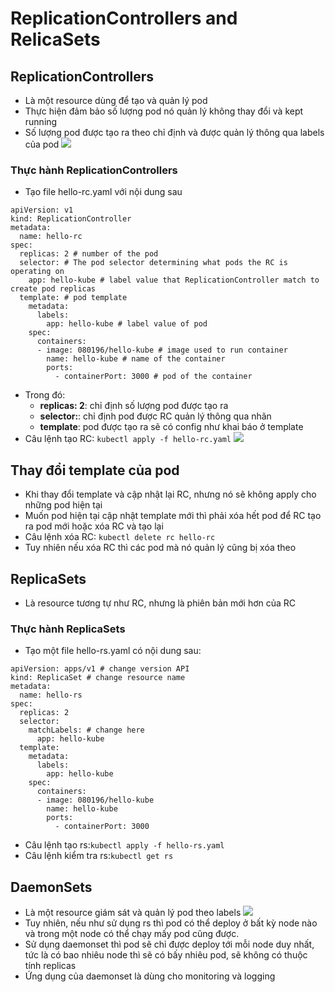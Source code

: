 # ReplicationControllers and RelicaSets
## ReplicationControllers
- Là một resource dùng để tạo và quản lý pod
- Thực hiện đảm bảo số lượng pod nó quản lý không thay đổi và kept running
- Số lượng pod được tạo ra theo chỉ định và được quản lý thông qua labels của pod
![](https://imgur.com/jYxLbex.png)
### Thực hành ReplicationControllers
- Tạo file hello-rc.yaml với nội dung sau
```
apiVersion: v1
kind: ReplicationController
metadata:
  name: hello-rc
spec:
  replicas: 2 # number of the pod
  selector: # The pod selector determining what pods the RC is operating on
    app: hello-kube # label value that ReplicationController match to create pod replicas
  template: # pod template
    metadata:
      labels:
        app: hello-kube # label value of pod
    spec:
      containers:
      - image: 080196/hello-kube # image used to run container
        name: hello-kube # name of the container
        ports:
          - containerPort: 3000 # pod of the container
```
- Trong đó:
  - **replicas: 2**: chỉ định số lượng pod được tạo ra
  - **selector:**: chỉ định pod được RC quản lý thông qua nhãn
  - **template**: pod được tạo ra sẽ có config như khai báo ở template
- Câu lệnh tạo RC: `kubectl apply -f hello-rc.yaml`
![](https://imgur.com/pBW8FiL.png)
## Thay đổi template của pod
- Khi thay đổi template và cập nhật lại RC, nhưng nó sẽ không apply cho những pod hiện tại
- Muốn pod hiện tại cập nhật template mới thì phải xóa hết pod để RC tạo ra pod mới hoặc xóa RC và tạo lại
- Câu lệnh xóa RC: `kubectl delete rc hello-rc`
- Tuy nhiên nếu xóa RC thì các pod mà nó quản lý cũng bị xóa theo
## ReplicaSets
- Là resource tương tự như RC, nhưng là phiên bản mới hơn của RC
### Thực hành ReplicaSets
- Tạo một file hello-rs.yaml có nội dung sau:
```
apiVersion: apps/v1 # change version API
kind: ReplicaSet # change resource name
metadata:
  name: hello-rs
spec:
  replicas: 2
  selector:
    matchLabels: # change here 
      app: hello-kube
  template:
    metadata:
      labels:
        app: hello-kube
    spec:
      containers:
      - image: 080196/hello-kube
        name: hello-kube
        ports:
          - containerPort: 3000
```
- Câu lệnh tạo rs:`kubectl apply -f hello-rs.yaml`
- Câu lệnh kiểm tra rs:`kubectl get rs`
## DaemonSets 
- Là một resource giám sát và quản lý pod theo labels
![](https://imgur.com/26MbfwI.png)
- Tuy nhiên, nếu như sử dụng rs thì pod có thể deploy ở bất kỳ node nào và trong một node có thể chạy mấy pod cũng được.
- Sử dụng daemonset thì pod sẽ chỉ được deploy tới mỗi node duy nhất, tức là có bao nhiêu node thì sẽ có bấy nhiêu pod, sẽ không có thuộc tính replicas
- Ứng dụng của daemonset là dùng cho monitoring và logging

